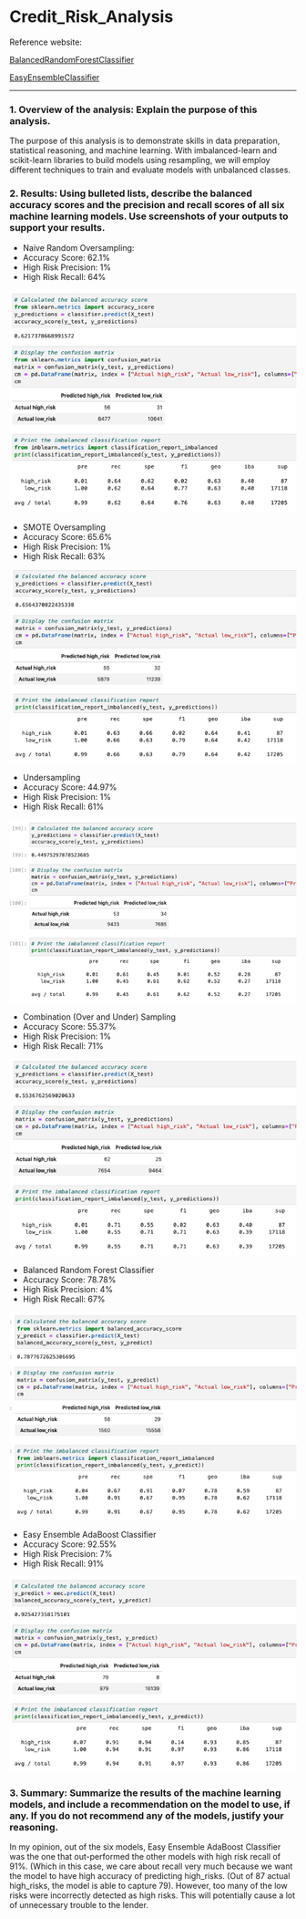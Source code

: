 # Credit_Risk_Analysis

Reference website:

[BalancedRandomForestClassifier](https://imbalanced-learn.org/stable/references/generated/imblearn.ensemble.BalancedRandomForestClassifier.html)

[EasyEnsembleClassifier](https://imbalanced-learn.org/stable/references/generated/imblearn.ensemble.EasyEnsembleClassifier.html)

---

### 1. Overview of the analysis: Explain the purpose of this analysis. 

The purpose of this analysis is to demonstrate skills in data preparation, statistical reasoning, and machine learning. With imbalanced-learn and scikit-learn libraries to build models using resampling, we will employ different techniques to train and evaluate models with unbalanced classes.

### 2. Results: Using bulleted lists, describe the balanced accuracy scores and the precision and recall scores of all six machine learning models. Use screenshots of your outputs to support your results.

- Naive Random Oversampling:
 - Accuracy Score: 62.1%
 - High Risk Precision: 1%
 - High Risk Recall: 64%

![1.png](resources/1.png)
 
 
- SMOTE Oversampling
 - Accuracy Score: 65.6%
 - High Risk Precision: 1%
 - High Risk Recall: 63%

![2.png](resources/2.png)

- Undersampling
 - Accuracy Score: 44.97%
 - High Risk Precision: 1%
 - High Risk Recall: 61%

![3.png](resources/3.png)

- Combination (Over and Under) Sampling
 - Accuracy Score: 55.37%
 - High Risk Precision: 1%
 - High Risk Recall: 71%

![4.png](resources/4.png)

- Balanced Random Forest Classifier
 - Accuracy Score: 78.78%
 - High Risk Precision: 4%
 - High Risk Recall: 67%

![5.png](resources/5.png)

- Easy Ensemble AdaBoost Classifier
 - Accuracy Score: 92.55%
 - High Risk Precision: 7%
 - High Risk Recall: 91%

![6.png](resources/6.png)


### 3. Summary: Summarize the results of the machine learning models, and include a recommendation on the model to use, if any. If you do not recommend any of the models, justify your reasoning.

In my opinion, out of the six models, Easy Ensemble AdaBoost Classifier was the one that out-performed the other models with high risk recall of 91%. (Which in this case, we care about recall very much because we want the model to have high accuracy of predicting high_risks. (Out of 87 actual high_risks, the model is able to capture 79). However, too many of the low risks were incorrectly detected as high risks. This will potentially cause a lot of unnecessary trouble to the lender. 